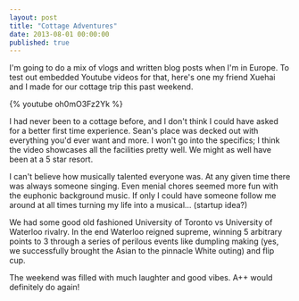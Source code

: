 ```yaml
---
layout: post
title: "Cottage Adventures"
date: 2013-08-01 00:00:00
published: true
---
```


I'm going to do a mix of vlogs and written blog posts when I'm in Europe. To test out embedded Youtube videos for that, here's one my friend Xuehai and I made for our cottage trip this past weekend.

{% youtube oh0mO3Fz2Yk %}

I had never been to a cottage before, and I don't think I could have asked for a better first time experience. Sean's place was decked out with everything you'd ever want and more. I won't go into the specifics; I think the video showcases all the facilities pretty well. We might as well have been at a 5 star resort.

I can't believe how musically talented everyone was. At any given time there was always someone singing. Even menial chores seemed more fun with the euphonic background music. If only I could have someone follow me around at all times turning my life into a musical... (startup idea?)

We had some good old fashioned University of Toronto vs University of Waterloo rivalry. In the end Waterloo reigned supreme, winning 5 arbitrary points to 3 through a series of perilous events like dumpling making (yes, we successfully brought the Asian to the pinnacle White outing) and flip cup.

The weekend was filled with much laughter and good vibes. A++ would definitely do again!
